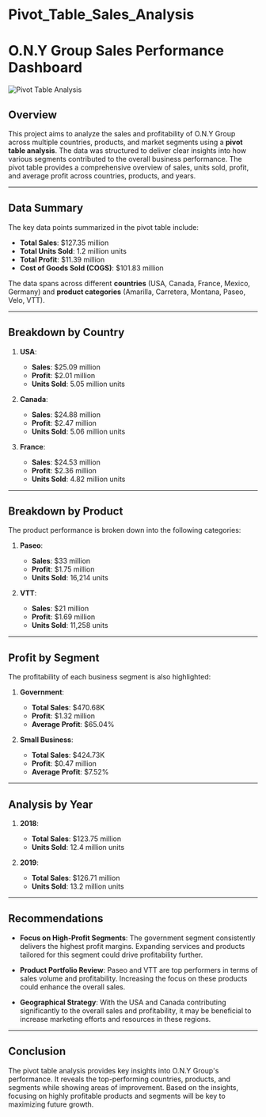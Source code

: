 # Pivot_Table_Sales_Analysis

# O.N.Y Group Sales Performance Dashboard

![Pivot Table Analysis](https://drive.google.com/uc?id=1kSj1hfz86NKJTf6IBei_7B6GwUKrlhS2)


## Overview

This project aims to analyze the sales and profitability of O.N.Y Group across multiple countries, products, and market segments using a **pivot table analysis**. The data was structured to deliver clear insights into how various segments contributed to the overall business performance. The pivot table provides a comprehensive overview of sales, units sold, profit, and average profit across countries, products, and years.

---

## Data Summary

The key data points summarized in the pivot table include:

- **Total Sales**: $127.35 million
- **Total Units Sold**: 1.2 million units
- **Total Profit**: $11.39 million
- **Cost of Goods Sold (COGS)**: $101.83 million

The data spans across different **countries** (USA, Canada, France, Mexico, Germany) and **product categories** (Amarilla, Carretera, Montana, Paseo, Velo, VTT).

---

## Breakdown by Country

1. **USA**:
   - **Sales**: $25.09 million
   - **Profit**: $2.01 million
   - **Units Sold**: 5.05 million units
   
2. **Canada**:
   - **Sales**: $24.88 million
   - **Profit**: $2.47 million
   - **Units Sold**: 5.06 million units

3. **France**:
   - **Sales**: $24.53 million
   - **Profit**: $2.36 million
   - **Units Sold**: 4.82 million units

---

## Breakdown by Product

The product performance is broken down into the following categories:

1. **Paseo**:
   - **Sales**: $33 million
   - **Profit**: $1.75 million
   - **Units Sold**: 16,214 units

2. **VTT**:
   - **Sales**: $21 million
   - **Profit**: $1.69 million
   - **Units Sold**: 11,258 units

---

## Profit by Segment

The profitability of each business segment is also highlighted:

1. **Government**:
   - **Total Sales**: $470.68K
   - **Profit**: $1.32 million
   - **Average Profit**: $65.04%

2. **Small Business**:
   - **Total Sales**: $424.73K
   - **Profit**: $0.47 million
   - **Average Profit**: $7.52%

---

## Analysis by Year

1. **2018**:
   - **Total Sales**: $123.75 million
   - **Units Sold**: 12.4 million units

2. **2019**:
   - **Total Sales**: $126.71 million
   - **Units Sold**: 13.2 million units

---

## Recommendations

- **Focus on High-Profit Segments**: The government segment consistently delivers the highest profit margins. Expanding services and products tailored for this segment could drive profitability further.
  
- **Product Portfolio Review**: Paseo and VTT are top performers in terms of sales volume and profitability. Increasing the focus on these products could enhance the overall sales.
  
- **Geographical Strategy**: With the USA and Canada contributing significantly to the overall sales and profitability, it may be beneficial to increase marketing efforts and resources in these regions.

---

## Conclusion

The pivot table analysis provides key insights into O.N.Y Group's performance. It reveals the top-performing countries, products, and segments while showing areas of improvement. Based on the insights, focusing on highly profitable products and segments will be key to maximizing future growth.
